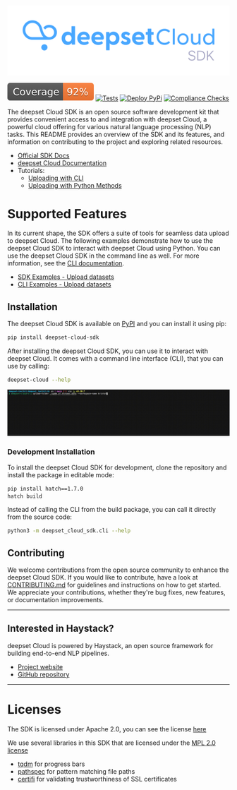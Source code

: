 <p align="center">
  <a href="https://cloud.deepset.ai/"><img src="/assets/logo.png"  alt="deepset Cloud SDK"></a>
</p>

[![Coverage badge](https://github.com/deepset-ai/deepset-cloud-sdk/raw/python-coverage-comment-action-data/badge.svg)](https://github.com/deepset-ai/deepset-cloud-sdk/tree/python-coverage-comment-action-data)
[![Tests](https://github.com/deepset-ai/deepset-cloud-sdk/actions/workflows/continuous-integration.yml/badge.svg)](https://github.com/deepset-ai/deepset-cloud-sdk/actions/workflows/continuous-integration.yml)
[![Deploy PyPi](https://github.com/deepset-ai/deepset-cloud-sdk/actions/workflows/deploy-prod.yml/badge.svg)](https://github.com/deepset-ai/deepset-cloud-sdk/actions/workflows/deploy-prod.yml)
[![Compliance Checks](https://github.com/deepset-ai/deepset-cloud-sdk/actions/workflows/compliance.yml/badge.svg)](https://github.com/deepset-ai/deepset-cloud-sdk/actions/workflows/compliance.yml)

The deepset Cloud SDK is an open source software development kit that provides convenient access to and integration with deepset Cloud, a powerful cloud offering for various natural language processing (NLP) tasks.
This README provides an overview of the SDK and its features, and information on contributing to the project and exploring related resources.

- [Official SDK Docs](https://sdk.cloud.deepset.ai)
- [deepset Cloud Documentation](https://docs.cloud.deepset.ai/)
- Tutorials: 
    - [Uploading with CLI](https://docs.cloud.deepset.ai/docs/tutorial-uploading-files-with-cli) 
    - [Uploading with Python Methods](https://docs.cloud.deepset.ai/docs/tutorial-uploading-files-with-python-methods)

# Supported Features

In its current shape, the SDK offers a suite of tools for seamless data upload to deepset Cloud. 
The following examples demonstrate how to use the deepset Cloud SDK to interact with deepset Cloud using Python.
You can use the deepset Cloud SDK in the command line as well. For more information, see the [CLI documentation](docs/examples/cli/README.md).

-   [SDK Examples - Upload datasets](/docs/examples/sdk/upload.py)
-   [CLI Examples - Upload datasets](/docs/examples/cli/README.md)

## Installation
The deepset Cloud SDK is available on [PyPI](https://pypi.org/project/deepset-cloud-sdk/) and you can install it using pip:
```bash
pip install deepset-cloud-sdk
```

After installing the deepset Cloud SDK, you can use it to interact with deepset Cloud. It comes with a command line interface (CLI), that you can use by calling:
```bash
deepset-cloud --help
```

<p align="center">
  <a href="https://cloud.deepset.ai/"><img src="/assets/cli.gif"  alt="deepset Cloud CLI"></a>
</p>

### Development Installation
To install the deepset Cloud SDK for development, clone the repository and install the package in editable mode:
```bash
pip install hatch==1.7.0
hatch build
```

Instead of calling the CLI from the build package, you can call it directly from the source code:
```bash
python3 -m deepset_cloud_sdk.cli --help
```

## Contributing
We welcome contributions from the open source community to enhance the deepset Cloud SDK. If you would like to contribute, have a look at [CONTRIBUTING.md](CONTRIBUTING.md) for guidelines and instructions on how to get started.
We appreciate your contributions, whether they're bug fixes, new features, or documentation improvements.


---

## Interested in Haystack?
deepset Cloud is powered by Haystack, an open source framework for building end-to-end NLP pipelines.

 -    [Project website](https://haystack.deepset.ai/)
 -    [GitHub repository](https://github.com/deepset-ai/haystack)

---

# Licenses

The SDK is licensed under Apache 2.0, you can see the license [here](https://github.com/deepset-ai/deepset-cloud-sdk/blob/main/LICENSE)

We use several libraries in this SDK that are licensed under the [MPL 2.0 license](https://www.mozilla.org/en-US/MPL/2.0/)

- [tqdm](https://github.com/tqdm/tqdm) for progress bars
- [pathspec](https://github.com/cpburnz/python-pathspec) for pattern matching file paths
- [certifi](https://github.com/certifi/python-certifi) for validating trustworthiness of SSL certificates
